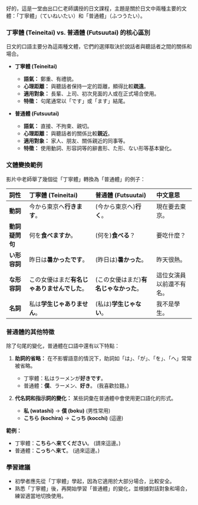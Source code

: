 </br>

好的，這是一堂由出口仁老師講授的日文課程，主題是關於日文中兩種主要的文體：「丁寧體」（ていねいたい）和「普通體」（ふつうたい）。

### **丁寧體 (Teineitai) vs. 普通體 (Futsuutai) 的核心區別**

日文的口語主要分為這兩種文體，它們的選擇取決於說話者與聽話者之間的關係和場合。

*   **丁寧體 (Teineitai)**
    *   **語氣：** 鄭重、有禮貌。
    *   **心理距離：** 與聽話者保持一定的距離，顯得比較**疏遠**。
    *   **適用對象：** 長輩、上司、初次見面的人或在正式場合使用。
    *   **特徵：** 句尾通常以「です」或「ます」結尾。

*   **普通體 (Futsuutai)**
    *   **語氣：** 直接、不拘束、親切。
    *   **心理距離：** 與聽話者的關係比較**親近**。
    *   **適用對象：** 家人、朋友、關係親近的同事等。
    *   **特徵：** 使用動詞、形容詞等的辭書形、た形、ない形等基本變化。

### **文體變換範例**

影片中老師舉了幾個從「丁寧體」轉換為「普通體」的例子：

| 詞性 | 丁寧體 (Teineitai) | 普通體 (Futsuutai) | 中文意思 |
| :--- | :--- | :--- | :--- |
| **動詞** | 今から東京へ**行きます**。 | (今から東京へ)**行く**。 | 現在要去東京。 |
| **動詞疑問句** | 何を**食べますか**。 | (何を)**食べる**？ | 要吃什麼？ |
| **い形容詞** | 昨日は**暑かったです**。 | (昨日は)**暑かった**。 | 昨天很熱。 |
| **な形容詞** | この女優はまだ**有名じゃありませんでした**。 | (この女優はまだ)**有名じゃなかった**。 | 這位女演員以前還不有名。 |
| **名詞** | 私は**学生じゃありません**。 | (私は)**学生じゃない**。 | 我不是學生。 |

### **普通體的其他特徵**

除了句尾的變化，普通體在口語中還有以下特點：

1.  **助詞的省略：** 在不影響語意的情況下，助詞如「は」、「が」、「を」、「へ」常常被省略。
    *   丁寧體：私はラーメンが**好きです**。
    *   普通體：**僕**、ラーメン、**好き**。 (我喜歡拉麵。)

2.  **代名詞和指示詞的變化：** 某些詞彙在普通體中會使用更口語化的形式。
    *   **私 (watashi)** → **僕 (boku)** (男性常用)
    *   **こちら (kochira)** → **こっち (kocchi)** (這邊)

**範例：**
*   丁寧體：**こちら**へ**来てください**。 (請來這邊。)
*   普通體：**こっち**へ**来て**。 (過來這邊。)

### **學習建議**

*   初學者應先從「丁寧體」學起，因為它適用於大部分場合，比較安全。
*   熟悉「丁寧體」後，再開始學習「普通體」的變化，並根據對話對象和場合，練習適當地切換使用。
</br>
